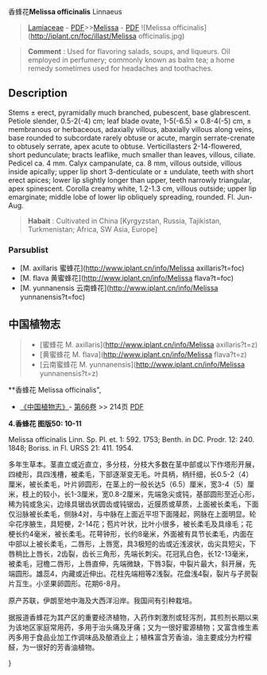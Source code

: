香蜂花**Melissa officinalis** Linnaeus

> [Lamiaceae](http://www.iplant.cn/info/Lamiaceae?t=foc) - [PDF](http://www.iplant.cn/foc/pdf/Lamiaceae.pdf)>>[Melissa](http://www.iplant.cn/info/Melissa?t=foc) - [PDF](http://www.iplant.cn/foc/pdf/Melissa.pdf)
![Melissa officinalis](http://iplant.cn/foc/illast/Melissa officinalis.jpg)

> **Comment** : 
> Used for flavoring salads, soups, and liqueurs. Oil employed in perfumery; commonly known as balm tea; a home remedy sometimes used for headaches and toothaches.

## Description

Stems ± erect, pyramidally much branched, pubescent, base glabrescent. Petiole slender, 0.5-2(-4) cm; leaf blade ovate, 1-5(-6.5) × 0.8-4(-5) cm, ± membranous or herbaceous, adaxially villous, abaxially villous along veins, base rounded to subcordate rarely obtuse or acute, margin serrate-crenate to obtusely serrate, apex acute to obtuse. Verticillasters 2-14-flowered, short pedunculate; bracts leaflike, much smaller than leaves, villous, ciliate. Pedicel ca. 4 mm. Calyx campanulate, ca. 8 mm, villous outside, villous inside apically; upper lip short 3-denticulate or ± undulate, teeth with short erect apices; lower lip slightly longer than upper, teeth narrowly triangular, apex spinescent. Corolla creamy white, 1.2-1.3 cm, villous outside; upper lip emarginate; middle lobe of lower lip obliquely spreading, rounded. Fl. Jun-Aug.

> **Habait** : 
> Cultivated in China [Kyrgyzstan, Russia, Tajikistan, Turkmenistan; Africa, SW Asia, Europe]

### Parsublist

* [M.  axillaris  蜜蜂花](http://www.iplant.cn/info/Melissa axillaris?t=foc)
* [M.  flava  黄蜜蜂花](http://www.iplant.cn/info/Melissa flava?t=foc)
* [M.  yunnanensis  云南蜂花](http://www.iplant.cn/info/Melissa yunnanensis?t=foc)

## 中国植物志

> * [蜜蜂花  M.  axillaris](http://www.iplant.cn/info/Melissa axillaris?t=z)
> * [黄蜜蜂花  M.  flava](http://www.iplant.cn/info/Melissa flava?t=z)
> * [云南蜜蜂花  M.  yunnanensis](http://www.iplant.cn/info/Melissa yunnanensis?t=z)

**香蜂花 Melissa officinalis",

* [《中国植物志》](http://www.iplant.cn/frps)- [第66卷](http://www.iplant.cn/frps/vol/66) >> 214页 [PDF](http://www.iplant.cn/frps/pdf/66/214.PDF)

**4.香蜂花 图版50: 10-11**

Melissa officinalis Linn. Sp. Pl. et. 1: 592. 1753; Benth. in DC. Prodr. 12: 240. 1848; Boriss. in Fl. URSS 21: 411. 1954.

多年生草本。茎直立或近直立，多分枝，分枝大多数在茎中部或以下作塔形开展，四棱形，具四浅槽，被柔毛，下部逐渐变无毛。叶具柄，柄纤细，长0.5-2（4）厘米，被长柔毛，叶片卵圆形，在茎上的一般长达5（6.5）厘米，宽3-4（5）厘米，枝上的较小，长1-3厘米，宽0.8-2厘米，先端急尖或钝，基部圆形至近心形，稀为钝或急尖，边缘具锯齿状圆齿或钝锯齿，近膜质或草质，上面被长柔毛，下面仅沿脉被长柔毛，侧脉4对，与中脉在上面近平坦下面隆起，网脉在上面明显。轮伞花序腋生，具短梗，2-14花；苞片叶状，比叶小很多，被长柔毛及具缘毛；花梗长约4毫米，被长柔毛。花萼钟形，长约8毫米，外面被有具节长柔毛，内面在中部以上被长柔毛，二唇形，上唇宽，具3极短的齿或近浅波状，齿尖具短尖，下唇稍比上唇长，2齿裂，齿长三角形，先端长刺尖。花冠乳白色，长12-13毫米，被柔毛，冠檐二唇形，上唇直伸，先端微缺，下唇3裂，中裂片最大，斜开展，先端圆形。雄蕊4，内藏或近伸出。花柱先端相等2浅裂。花盘浅4裂，裂片与子房裂片互生。小坚果卵圆形。花期6-8月。

原产苏联，伊朗至地中海及大西洋沿岸。我国间有引种栽培。

据报道香蜂花为其产区的重要经济植物，入药作刺激剂或轻泻剂，其煎剂长期以来为该地区家庭常用药，多用于治头痛及牙痛；又为一很好蜜源植物；又富含维生素丙多用于食品业加工作调味品及酿酒业上；植株富含芳香油，油主要成分为柠檬醛，为一很好的芳香油植物。

}